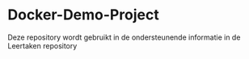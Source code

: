 # Docker-Demo-Project
Deze repository wordt gebruikt in de ondersteunende informatie in de Leertaken repository
